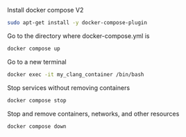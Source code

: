 Install docker compose V2

```bash
sudo apt-get install -y docker-compose-plugin
```

Go to the directory where docker-compose.yml is
```bash
docker compose up
```

Go to a new terminal
```bash
docker exec -it my_clang_container /bin/bash
```

Stop services without removing containers
```bash
docker compose stop
```

Stop and remove containers, networks, and other resources
```bash
docker compose down
```
